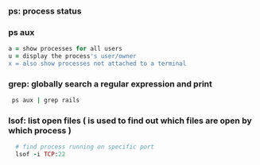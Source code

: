 ### ps: process status
### ps aux

```ruby
a = show processes for all users
u = display the process's user/owner
x = also show processes not attached to a terminal
```

### grep: globally search a regular expression and print

```ruby
 ps aux | grep rails
```

### lsof: list open files ( is used to find out which files are open by which process )

```ruby
  # find process running on specific port
  lsof -i TCP:22
```
